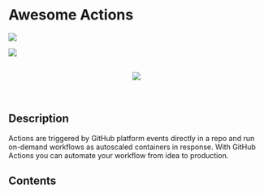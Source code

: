 # Awesome Actions

![](https://github.com/pasientskyhosting/github-actions/workflows/.github/workflows/release.yml/badge.svg)

![](https://github.com/pasientskyhosting/github-actions/workflows/.github/workflows/linters.yml/badge.svg)

<p align="center">
  <br>
    <img src="https://image.ibb.co/cZ1q5f/awesome-actions.jpg" />
  <br>
  <br>
  <br>
</p>

## Description

Actions are triggered by GitHub platform events directly in a repo and run on-demand workflows as autoscaled containers in response. With GitHub Actions you can automate your workflow from idea to production.

## Contents

